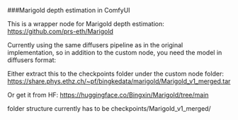 ###Marigold depth estimation in ComfyUI

This is a wrapper node for Marigold depth estimation:
https://github.com/prs-eth/Marigold

Currently using the same diffusers pipeline as in the original implementation, so in addition to the custom node, you need the model in diffusers format:

Either extract this to the checkpoints folder under the custom node folder:
https://share.phys.ethz.ch/~pf/bingkedata/marigold/Marigold_v1_merged.tar

Or get it from HF: https://huggingface.co/Bingxin/Marigold/tree/main

folder structure currently has to be checkpoints/Marigold_v1_merged/
